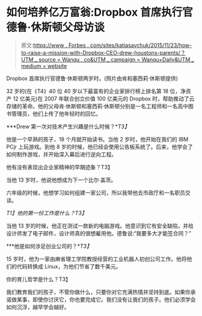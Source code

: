 # 如何培养亿万富翁:Dropbox 首席执行官德鲁·休斯顿父母访谈

> 原文:[https://www . Forbes . com/sites/katiasavchuk/2015/11/23/how-to-raise-a-mission-with-Dropbox-CEO-drew-houstons-parents/？UTM _ source = Wanqu . co&UTM _ campaign = Wanqu+Daily&UTM _ medium = website](https://www.forbes.com/sites/katiasavchuk/2015/11/23/how-to-raise-a-billionaire-an-interview-with-dropbox-ceo-drew-houstons-parents/?utm_source=wanqu.co&utm_campaign=Wanqu+Daily&utm_medium=website)

 <fbs-accordion>Dropbox 首席执行官德鲁·休斯顿两岁时。(照片由肯和塞西莉·休斯顿提供)</fbs-accordion> 

32 岁的(在《T4》40 位 40 岁以下最富有的企业家排行榜上排名第 18 位，净资产 12 亿美元)在 2007 年联合创立价值 100 亿美元的 Dropbox 时，帮助推动了云存储的革命。他的父母肯·休斯顿和塞西莉·休斯顿分别是一名工程师和一名高中图书管理员，他们上传了他年轻时的回忆。

***Drew 第一次对技术产生兴趣是什么时候？**T3】*

他是一个早熟的孩子，18 个月就开始读书。当他 2 岁时，他开始在我们的 IBM PCjr 上玩游戏。到他 8 岁的时候，他已经会使用公告板系统了。后来，他学会了如何制作游戏，并开始深入幕后进行逆向工程。

他有没有表现出企业家精神的早期迹象？T3】

当他 13 岁时，他说他想成为下一个比尔·盖茨。

六年级的时候，他想学习如何组建一家公司，所以我带他去市政厅和一名职员交谈。

*T1】他的第一份工作是什么？T3】*

 <fbs-ad position="inread" progressive="" ad-id="article-0-inread" aria-hidden="true" role="presentation">当他 13 岁的时候，他正在测试一款新的电脑游戏。他意识到它有安全缺陷，并给设计师发了电子邮件，设计师真的很想雇用他。德鲁说:“我要多大才能签合同？”

***他是如何涉足创业公司的？**T3】*

15 岁时，他为一家由麻省理工学院教授经营的工业机器人初创公司工作。他将他们的代码转换成 Linux，为他们节省了数千美元。

你的育儿哲学是什么？T3】

我们教育我们的孩子，不管你做什么，只要你对它充满热情并坚持到底。如果你承诺做某事，即使你讨厌它，你也要完成它。我们没有让我们的孩子。他们必须学会如何沉浮，越早学会越好。</fbs-ad>